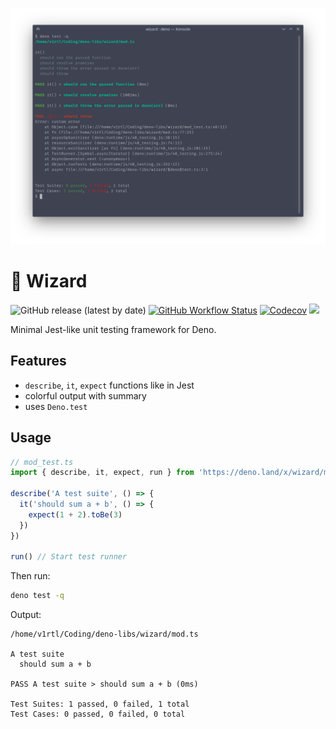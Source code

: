 ![](screenshot.png)

# 🧙 Wizard

![GitHub release (latest by date)](https://img.shields.io/github/v/release/deno-libs/wizard?style=flat-square) [![GitHub Workflow Status][gh-actions-img]][github-actions]
[![Codecov][codecov-badge]][codecov] [![][docs-badge]][docs]

Minimal Jest-like unit testing framework for Deno.

## Features

- `describe`, `it`, `expect` functions like in Jest
- colorful output with summary
- uses `Deno.test`

## Usage

```ts
// mod_test.ts
import { describe, it, expect, run } from 'https://deno.land/x/wizard/mod.ts'

describe('A test suite', () => {
  it('should sum a + b', () => {
    expect(1 + 2).toBe(3)
  })
})

run() // Start test runner
```

Then run:

```sh
deno test -q
```

Output:

```
/home/v1rtl/Coding/deno-libs/wizard/mod.ts

A test suite
  should sum a + b

PASS A test suite > should sum a + b (0ms)

Test Suites: 1 passed, 0 failed, 1 total
Test Cases: 0 passed, 0 failed, 0 total
```

[gh-actions-img]: https://img.shields.io/github/workflow/status/deno-libs/wizard/CI?style=flat-square
[codecov]: https://codecov.io/gh/deno-libs/wizard
[github-actions]: https://github.com/deno-libs/wizard/actions
[license]: https://github.com/deno-libs/wizard-deno/blob/master/LICENSE
[codecov-badge]: https://img.shields.io/codecov/c/gh/deno-libs/wizard?style=flat-square
[docs-badge]: https://img.shields.io/github/v/release/deno-libs/wizard?color=yellow&label=Docs&logo=deno&style=flat-square
[docs]: https://doc.deno.land/https/deno.land/x/wizard/mod.ts

